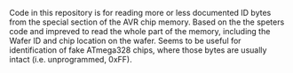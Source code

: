Code in this repository is for reading more or less documented ID bytes from the special section of the AVR chip memory. 
Based on the the speters code and impreved to read the whole part of the memory, including the Wafer ID and chip location 
on the wafer. Seems to be useful for identification of fake ATmega328 chips, where those bytes are usually intact (i.e. unprogrammed, 0xFF).

